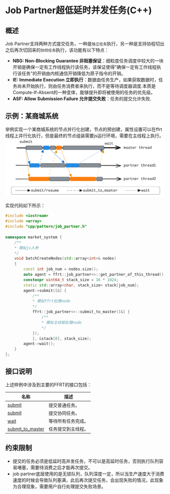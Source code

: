 # Job Partner超低延时并发任务(C++)

## 概述

Job Partner支持两种方式提交任务，一种是`独立任务`执行，另一种是支持协程切出之后再次切回来的`协同任务`执行，该功能有以下特点：

- **NBG: Non-Blocking Guarantee 非阻塞保证**：细粒度任务调度中较大的一块开销是确保一定有工作线程执行该任务，该保证使得"确保一定有工作线程执行该任务"的开销由内核通信开销降低为原子指令的开销。
- **IE: Immediate Execution 立即执行**：数据由任务生产，如果获取数据时，任务尚未开始执行，则由任务消费者来执行，而不是等待调度器调度.本质是Compute-If-Absent的一种变体，能够提升即将被使用的任务的优先级。
- **ASF: Allow Submission Failure 允许提交失败**：任务的提交允许失败.

## 示例：某商城系统

举例实现一个某商城系统的节点并行化创建，节点的预创建，属性设置可以在ffrt线程上并行化执行，但是最终的节点组装需要js运行环境，需要在主线程上执行。
![image](figures/ffrt_figure8.png)

实现代码如下所示：

```cpp
#include <iostream>
#include <array>
#include "cpp/pattern/job_partner.h"

namespace market_system {
    /**
    * 模拟js入参
    */
    void batchCreateNodes(std::array<int>& nodes)
    {
        const int job_num = nodes.size();
        auto agent = ffrt::job_partner<>::get_partner_of_this_thread();
        constexpr uint64_t stack_size = 16 * 1024;
        static std::array<char, stack_size> stack[job_num];
        agent->submit([&] {
            /**
            * 模拟ffrt处理node
            */
            ffrt::job_partner<>::submit_to_master([&] {
                /**
                * 模拟主线程处理node
                */
            });
            }, &stack[0], stack_size);
        agent->wait();
    }
};
```

## 接口说明

上述样例中涉及到主要的FFRT的接口包括：

| 名称                                                                                               | 描述                   |
| -------------------------------------------------------------------------------------------------- | ---------------------- |
| [submit](ffrt-api-guideline-cpp.md#submit_normal)                                     | 提交普通任务。             |
| [submit](ffrt-api-guideline-cpp.md#submit_cooperate)                                   |提交协同任务。             |
| [wait](ffrt-api-guideline-cpp.md#wait)                                   |等待所有任务完成。 |  
| [submit_to_master](ffrt-api-guideline-cpp.md#submit_to_master)                                   |任务提交到主线程。              |

## 约束限制

- 提交的任务必须是低延时高并发任务，不可以是高延时任务，否则执行队列容易堵塞，需要待消费之后才能再次提交。
- job partner底层使用的是无锁队列，队列深度一定，所以当生产速度大于消费速度的时候会导致队列塞满，此后再次提交任务，会出现失败的情况，此现象为合理现象，需要用户自行处理提交失败场景。
